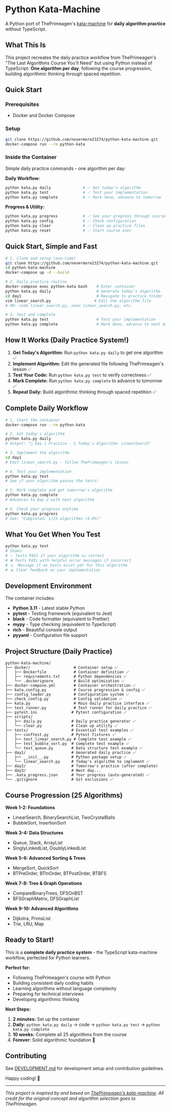 # Python Kata-Machine

A Python port of ThePrimeagen's [kata-machine](https://github.com/ThePrimeagen/kata-machine) for **daily algorithm practice** without TypeScript.

## What This Is

This project recreates the daily practice workflow from ThePrimeagen's "The Last Algorithms Course You'll Need" but using Python instead of TypeScript. **One algorithm per day**, following the course progression, building algorithmic thinking through spaced repetition.

## Quick Start

### Prerequisites
- Docker and Docker Compose

### Setup
```bash
git clone https://github.com/nevermore23274/python-kata-machine.git
docker-compose run --rm python-kata
```

### Inside the Container
Simple daily practice commands - one algorithm per day:

**Daily Workflow:**
```bash
python kata.py daily              # ✅ Get today's algorithm
python kata.py test               # ✅ Test your implementation  
python kata.py complete           # ✅ Mark done, advance to tomorrow
```

**Progress & Utility:**
```bash
python kata.py progress           # ✅ See your progress through course
python kata.py config             # ✅ Check configuration
python kata.py clear              # ✅ Clean up practice files
python kata.py reset              # ✅ Start course over
```

## Quick Start, Simple and Fast

```bash
# 1. Clone and setup (one-time)
git clone https://github.com/nevermore23274/python-kata-machine.git
cd python-kata-machine
docker-compose up -d --build

# 2. Daily practice routine
docker-compose exec python-kata bash    # Enter container
python kata.py daily                    # Generate today's algorithm
cd day1                                 # Navigate to practice folder
vim linear_search.py                   # Edit the algorithm file
# OR: code linear_search.py, nano linear_search.py, etc.

# 3. Test and complete
python kata.py test                     # Test your implementation
python kata.py complete                 # Mark done, advance to next day
```

## How It Works (Daily Practice System!)

1. **Get Today's Algorithm:** Run `python kata.py daily` to get one algorithm ✅
2. **Implement Algorithm:** Edit the generated file following ThePrimeagen's lesson ✅  
3. **Test Your Code:** Run `python kata.py test` to verify correctness ✅
4. **Mark Complete:** Run `python kata.py complete` to advance to tomorrow ✅
5. **Repeat Daily:** Build algorithmic thinking through spaced repetition ✅

## Complete Daily Workflow

```bash
# 1. Start the container
docker-compose run --rm python-kata

# 2. Get today's algorithm
python kata.py daily
# Output: "📅 Day 1 Practice - 🎯 Today's Algorithm: LinearSearch"

# 3. Implement the algorithm  
cd day1
# Edit linear_search.py - follow ThePrimeagen's lesson

# 4. Test your implementation
python kata.py test
# See if your algorithm passes the tests!

# 5. Mark complete and get tomorrow's algorithm
python kata.py complete
# Advances to Day 2 with next algorithm

# 6. Check your progress anytime
python kata.py progress
# See: "Completed: 1/25 algorithms (4.0%)"
```

## What You Get When You Test

```bash
python kata.py test
# Shows:
# ✅ Tests PASS if your algorithm is correct
# ❌ Tests FAIL with helpful error messages if incorrect  
# ⚠️  Message if no tests exist yet for this algorithm
# 📊 Clear feedback on your implementation
```

## Development Environment

The container includes:
- **Python 3.11** - Latest stable Python
- **pytest** - Testing framework (equivalent to Jest)
- **black** - Code formatter (equivalent to Prettier)
- **mypy** - Type checking (equivalent to TypeScript)
- **rich** - Beautiful console output
- **pyyaml** - Configuration file support

## Project Structure (Daily Practice)

```
python-kata-machine/
├── docker/                   # Container setup ✅
│   ├── Dockerfile            # Container definition ✅
│   ├── requirements.txt      # Python dependencies ✅  
│   └── .dockerignore         # Build optimization ✅
├── docker-compose.yml        # Container orchestration ✅
├── kata.config.py            # Course progression & config ✅
├── config_loader.py          # Configuration system ✅  
├── check_config.py           # Config validation ✅
├── kata.py                   # Main daily practice interface ✅
├── test_runner.py            # Test runner for daily practice ✅
├── pytest.ini               # Pytest configuration ✅
├── scripts/
│   ├── daily.py             # Daily practice generator ✅
│   └── clear.py             # Clean up utility ✅
├── tests/                   # Essential test examples ✅
│   ├── conftest.py          # Pytest fixtures ✅
│   ├── test_linear_search.py # Complete test example ✅
│   ├── test_bubble_sort.py  # Complete test example ✅
│   └── test_queue.py        # Data structure test example ✅
├── day1/                    # Generated daily practice ✅
│   ├── __init__.py          # Python package setup ✅
│   └── linear_search.py     # Today's algorithm to implement ✅
├── day2/                    # Tomorrow's practice (after complete)
├── day3/                    # Next day...
├── .kata_progress.json      # Your progress (auto-generated) ✅
└── .gitignore               # Git exclusions ✅
```

## Course Progression (25 Algorithms)

**Week 1-2: Foundations**
- LinearSearch, BinarySearchList, TwoCrystalBalls
- BubbleSort, InsertionSort

**Week 3-4: Data Structures**  
- Queue, Stack, ArrayList
- SinglyLinkedList, DoublyLinkedList

**Week 5-6: Advanced Sorting & Trees**
- MergeSort, QuickSort
- BTPreOrder, BTInOrder, BTPostOrder, BTBFS

**Week 7-8: Tree & Graph Operations**
- CompareBinaryTrees, DFSOnBST
- BFSGraphMatrix, DFSGraphList

**Week 9-10: Advanced Algorithms**
- Dijkstra, PrimsList
- Trie, LRU, Map

## Ready to Start!

This is a **complete daily practice system** - the TypeScript kata-machine workflow, perfected for Python learners.

**Perfect for:**
- Following ThePrimeagen's course with Python
- Building consistent daily coding habits  
- Learning algorithms without language complexity
- Preparing for technical interviews
- Developing algorithmic thinking

**Next Steps:**
1. **2 minutes:** Set up the container  
2. **Daily:** `python kata.py daily` → code → `python kata.py test` → `python kata.py complete`
3. **10 weeks:** Complete all 25 algorithms from the course
4. **Forever:** Solid algorithmic foundation 🎉

## Contributing

See [DEVELOPMENT.md](DEVELOPMENT.md) for development setup and contribution guidelines.

Happy coding! 🚀

---

*This project is inspired by and based on [ThePrimeagen's kata-machine](https://github.com/ThePrimeagen/kata-machine). All credit for the original concept and algorithm selection goes to ThePrimeagen.*
